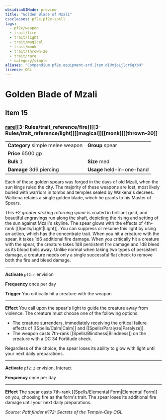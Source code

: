```yaml
---
obsidianUIMode: preview
title: "Golden Blade of Mzali"
cssclasses: pf2e,pf2e-spell
tags:
  - pf2e/weapon
  - trait/fire
  - trait/light
  - trait/magical
  - trait/monk
  - trait/thrown-20
  - trait/rare
  - category/simple
aliases: "Compendium.pf2e.equipment-srd.Item.dIUmjoLjlcrKgXbH"
license: OGL
---
```

# Golden Blade of Mzali
## Item 15
### [rare](rare "Rare Rarity Trait")[[3-Rules/trait_reference/fire]][[3-Rules/trait_reference/light]][[magical]][[monk]][[thrown-20]]

|  |  |
| -- | -- |
| **Category** simple melee weapon | **Group** spear |
| **Price** 6500 gp |  |
| **Bulk** 1 | **Size** med |
| **Damage** 3d6 piercing  | **Usage** held-in-one-hand |



Each of these golden spears was forged in the days of old Mzali, when the sun kings ruled the city. The majority of these weapons are lost, most likely buried with warriors in tombs and temples sealed by Walkena's decrees. Walkena retains a single golden blade, which he grants to his Master of Spears.

This _+2 greater striking returning spear_ is coated in brilliant gold, and beautiful engravings run along the shaft, depicting the rising and setting of the sun against Mzali's skyline. The spear glows with the effects of 4th-rank [[Spells/Light|Light]]. You can suppress or resume this light by using an action, which has the concentrate trait. When you hit a creature with the spear, it takes 1d6 additional fire damage. When you critically hit a creature with the spear, the creature takes 1d8 persistent fire damage and 1d8 bleed as its blood boils away. Unlike normal when taking two types of persistent damage, a creature needs only a single successful flat check to remove both the fire and bleed damage.

* * *

**Activate** `pf2:r` envision

**Frequency** once per day

**Trigger** You critically hit a creature with the weapon

* * *

**Effect** You call upon the spear's light to guide the creature away from violence. The creature must choose one of the following options:

*   The creature surrenders, immediately receiving the critical failure effects of [[Spells/Calm|Calm]] and [[Spells/Paralyze|Paralyze]].
*   The weapon casts 7th-rank [[Spells/Blindness|Blindness]] on the creature with a DC 34 Fortitude check.

Regardless of the choice, the spear loses its ability to glow with light until your next daily preparations.

* * *

**Activate** `pf2:2` envision, Interact

**Frequency** once per day

* * *

**Effect** The spear casts 7th-rank [[Spells/Elemental Form|Elemental Form]] on you, choosing fire as the form's trait. The spear loses its additional fire damage until your next daily preparations.

*Source: Pathfinder #172: Secrets of the Temple-City*
*OGL*